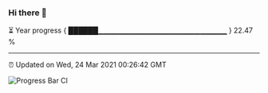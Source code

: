 ### Hi there 👋

⏳ Year progress { ██████▁▁▁▁▁▁▁▁▁▁▁▁▁▁▁▁▁▁▁▁▁▁▁▁ } 22.47 %

---

⏰ Updated on Wed, 24 Mar 2021 00:26:42 GMT

![Progress Bar CI](https://github.com/liununu/liununu/workflows/Progress%20Bar%20CI/badge.svg)
